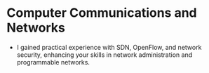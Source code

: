 # Computer Communications and Networks
- I gained practical experience with SDN, OpenFlow, and network security, enhancing your skills in network administration and programmable networks.
